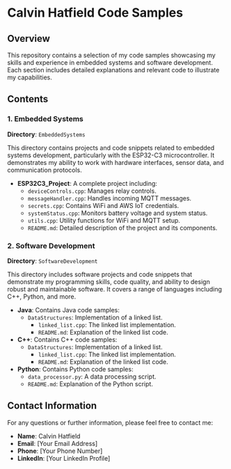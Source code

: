 # Calvin Hatfield Code Samples

## Overview
This repository contains a selection of my code samples showcasing my skills and experience in embedded systems and software development. Each section includes detailed explanations and relevant code to illustrate my capabilities.

## Contents

### 1. Embedded Systems
**Directory**: `EmbeddedSystems`

This directory contains projects and code snippets related to embedded systems development, particularly with the ESP32-C3 microcontroller. It demonstrates my ability to work with hardware interfaces, sensor data, and communication protocols.

- **ESP32C3_Project**: A complete project including:
  - `deviceControls.cpp`: Manages relay controls.
  - `messageHandler.cpp`: Handles incoming MQTT messages.
  - `secrets.cpp`: Contains WiFi and AWS IoT credentials.
  - `systemStatus.cpp`: Monitors battery voltage and system status.
  - `utils.cpp`: Utility functions for WiFi and MQTT setup.
  - `README.md`: Detailed description of the project and its components.

### 2. Software Development
**Directory**: `SoftwareDevelopment`

This directory includes software projects and code snippets that demonstrate my programming skills, code quality, and ability to design robust and maintainable software. It covers a range of languages including C++, Python, and more.

- **Java**: Contains Java code samples:
  - `DataStructures`: Implementation of a linked list.
    - `linked_list.cpp`: The linked list implementation.
    - `README.md`: Explanation of the linked list code.
- **C++**: Contains C++ code samples:
  - `DataStructures`: Implementation of a linked list.
    - `linked_list.cpp`: The linked list implementation.
    - `README.md`: Explanation of the linked list code.
- **Python**: Contains Python code samples:
  - `data_processor.py`: A data processing script.
  - `README.md`: Explanation of the Python script.

## Contact Information
For any questions or further information, please feel free to contact me:

- **Name**: Calvin Hatfield
- **Email**: [Your Email Address]
- **Phone**: [Your Phone Number]
- **LinkedIn**: [Your LinkedIn Profile]
